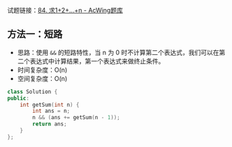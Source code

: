 试题链接：[84. 求1+2+…+n - AcWing题库](https://www.acwing.com/problem/content/80/)

## 方法一：短路

- 思路：使用 `&&` 的短路特性，当 n 为 0 时不计算第二个表达式，我们可以在第二个表达式中计算结果，第一个表达式来做终止条件。
- 时间复杂度：O(n)
- 空间复杂度：O(n)

```cpp
class Solution {
public:
    int getSum(int n) {
        int ans = n;
        n && (ans += getSum(n - 1));
        return ans;
    }
};
```
